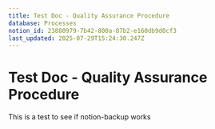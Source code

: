 ```yaml
---
title: Test Doc - Quality Assurance Procedure
database: Processes
notion_id: 23880979-7b42-800a-87b2-e160db9d0cf3
last_updated: 2025-07-29T15:24:30.247Z
---
```


# Test Doc - Quality Assurance Procedure


This is a test to see if notion-backup works


